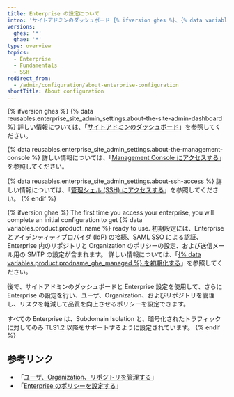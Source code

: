 ```yaml
---
title: Enterprise の設定について
intro: 'サイトアドミンのダッシュボード {% ifversion ghes %}、{% data variables.enterprise.management_console %}、および管理シェル(SSH) {% elsif ghae %}と Enterprise 設定を使用するか、サポート{% endif %}に連絡して Enterprise を管理できます。'
versions:
  ghes: '*'
  ghae: '*'
type: overview
topics:
  - Enterprise
  - Fundamentals
  - SSH
redirect_from:
  - /admin/configuration/about-enterprise-configuration
shortTitle: About configuration
---
```


{% ifversion ghes %}
{% data reusables.enterprise_site_admin_settings.about-the-site-admin-dashboard %} 詳しい情報については、「[サイトアドミンのダッシュボード](/admin/configuration/site-admin-dashboard)」を参照してください。

{% data reusables.enterprise_site_admin_settings.about-the-management-console %} 詳しい情報については、「[Management Console にアクセスする](/admin/configuration/accessing-the-management-console)」を参照してください。

{% data reusables.enterprise_site_admin_settings.about-ssh-access %} 詳しい情報については、「[管理シェル (SSH) にアクセスする](/admin/configuration/accessing-the-administrative-shell-ssh)」を参照してください。
{% endif %}

{% ifversion ghae %}
The first time you access your enterprise, you will complete an initial configuration to get {% data variables.product.product_name %} ready to use. 初期設定には、Enterprise とアイデンティティプロバイダ (IdP) の接続、SAML SSO による認証、Enterprise 内のリポジトリと Organization のポリシーの設定、および送信メール用の SMTP の設定が含まれます。 詳しい情報については、「[{% data variables.product.prodname_ghe_managed %} を初期化する](/admin/configuration/initializing-github-ae)」を参照してください。

後で、サイトアドミンのダッシュボードと Enterprise 設定を使用して、さらに Enterprise の設定を行い、ユーザ、Organization、およびリポジトリを管理し、リスクを軽減して品質を向上させるポリシーを設定できます。

すべての Enterprise は、Subdomain Isolation と、暗号化されたトラフィックに対してのみ TLS1.2 以降をサポートするように設定されています。
{% endif %}

## 参考リンク

- 「[ユーザ、Organization、リポジトリを管理する](/admin/user-management)」
- 「[Enterprise のポリシーを設定する](/admin/policies)」
